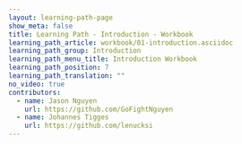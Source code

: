 ```yaml
---
layout: learning-path-page
show_meta: false
title: Learning Path - Introduction - Workbook
learning_path_article: workbook/01-introduction.asciidoc
learning_path_group: Introduction
learning_path_menu_title: Introduction Workbook
learning_path_position: 7
learning_path_translation: ""
no_video: true
contributors:
  - name: Jason Nguyen
    url: https://github.com/GoFightNguyen
  - name: Johannes Tigges
    url: https://github.com/lenucksi
---
```

<!--- This file autogenerated from https://github.com/InnerSourceCommons/InnerSourceLearningPath/blob/master/scripts/generate_learning_path_markdown.js -->